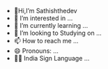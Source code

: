 - 👋Hi,I’m Sathishthedev
-   👀 I’m interested in ...
-   🌱 I’m currently learning ...
-   💞️ I’m looking to Studying on ...
-   📫 How to reach me ...
-   😄 Pronouns: ...
-  🧏‍♂️ India Sign Language  ...
<!---
Sathishthedev/Sathishthedev is a ✨ special ✨ repository because its `README.md` (this file) appears on your GitHub profile.
You can click the Preview link to take a look at your changes.
--->
